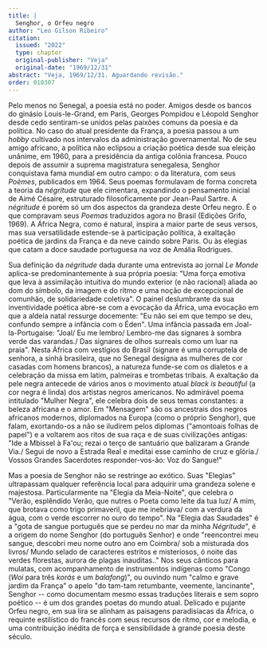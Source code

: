 ```yaml
---
title: |
  Senghor, o Orfeu negro
author: "Leo Gilson Ribeiro"
citation:
  issued: "2022"
  type: chapter
  original-publisher: "Veja"
  original-date: "1969/12/31"
abstract: "Veja, 1969/12/31. Aguardando revisão."
order: 010307
---
```


Pelo menos no Senegal, a poesia está no poder. Amigos desde os bancos do ginásio Louis-le-Grand, em Paris, Georges Pompidou e Léopold Senghor desde cedo sentiram-se unidos pelas paixões comuns da poesia e da política. No caso do atual presidente da França, a poesia passou a um *hobby* cultivado nos intervalos da administração governamental. No de seu amigo africano, a política não eclipsou a criação poética desde sua eleição unânime, em 1960, para a presidência da antiga colônia francesa. Pouco depois de assumir a suprema magistratura senegalesa, Senghor conquistava fama mundial em outro campo: o da literatura, com seus *Poèmes*, publicados em 1964. Seus poemas formulavam de forma concreta a teoria da *négritude* que ele cimentara, expandindo o pensamento inicial de Aimé Césaire, estruturado filosoficamente por Jean-Paul Sartre. A *négritude* é porém só um dos aspectos da grandeza deste Orfeu negro. É o que compravam seus *Poemas* traduzidos agora no Brasil (Edições Grifo, 1969). A África Negra, como é natural, inspira a maior parte de seus versos, mas sua versatilidade estende-se à participação política, à exaltação poética de jardins da França e da neve caindo sobre Paris. Ou às elegias que catam a doce saudade portuguesa na voz de Amália Rodrigues.

Sua definição da *négritude* dada durante uma entrevista ao jornal *Le Monde* aplica-se predominantemente à sua própria poesia: "Uma força emotiva que leva à assimilação intuitiva do mundo exterior (e não racional) aliada ao dom do símbolo, da imagem e do ritmo e uma noção de excepcional de comunhão, de solidariedade coletiva". O painel deslumbrante da sua inventividade poética abre-se com a evocação da África, uma evocação em que a aldeia natal ressurge docemente: "Eu não sei em que tempo se deu, confundo sempre a infância com o Éden". Uma infância passada em Joal-la-Portugaise: "Joal/ Eu me lembro/ Lembro-me das signares à sombra verde das varandas./ Das signares de olhos surreais como um luar na praia". Nesta África com vestígios do Brasil (signare é uma corruptela de senhora, a sinhá brasileira, que no Senegal designa as mulheres de cor casadas com homens brancos), a natureza funde-se com os dialetos e a celebração da missa em latim, palmeiras e trombetas tribais. A exaltação da pele negra antecede de vários anos o movimento atual *black is beautiful* (a cor negra é linda) dos artistas negros americanos. No admirável poema intitulado "Mulher Negra", ele celebra dois de seus temas constantes: a beleza africana e o amor. Em "Mensagem" são os ancestrais dos negros africanos modernos, diplomados na Europa (como o próprio Senghor), que falam, exortando-os a não se iludirem pelos diplomas ("amontoais folhas de papel") e a voltarem aos ritos de sua raça e de suas civilizações antigas: "Ide a Mbissel à Fa'ou; rezai o terço de santuário que balizaram a Grande Via./ Segui de novo a Estrada Real e meditai esse caminho de cruz e glória./ Vossos Grandes Sacerdotes responder-vos-ão: Voz do Sangue!"

Mas a poesia de Senghor não se restringe ao exótico. Suas "Elegias" ultrapassam qualquer referência local para adquirir uma grandeza solene e majestosa. Particularmente na "Elegia da Meia-Noite", que celebra o "Verão, esplêndido Verão, que nutres o Poeta como leite da tua luz/ A mim, que brotava como trigo primaveril, que me inebriava/ com a verdura da água, com o verde escorrer no ouro do tempo". Na "Elegia das Saudades" é a "gota de sangue português que se perdeu no mar da minha *Négritude*", é a origem do nome Senghor (do português Senhor) e onde "reencontrei meu sangue, descobri meu nome outro ano em Coimbra/ sob a misturada dos livros/ Mundo selado de caracteres estritos e misteriosos, ó noite das verdes florestas, aurora de plagas inauditas.." Nos seus cânticos para mulatas, com acompanhamento de instrumentos indígenas como "Congo (*Woi* para três *korás* e um *balafong*)", ou ouvindo num "calmo e grave jardim da França" o apelo "do tam-tam retumbante, veemente, lancinante", Senghor -- como documentam mesmo essas traduções literais e sem sopro poético -- é um dos grandes poetas do mundo atual. Delicado e pujante Orfeu negro, em sua lira se alinham as paisagens paradisíacas da África, o requinte estilístico do francês com seus recursos de ritmo, cor e melodia, e uma contribuição inédita de força e sensibilidade à grande poesia deste século.


